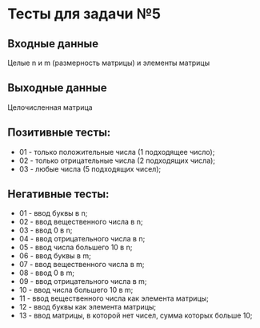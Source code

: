﻿# Тесты для задачи №5

## Входные данные
Целые n и m (размерность матрицы) и элементы матрицы

## Выходные данные
Целочисленная матрица

## Позитивные тесты:
- 01 - только положительные числа (1 подходящее число);
- 02 - только отрицательные числа (2 подходящих числа);
- 03 - любые числа (5 подходящих чисел);

## Негативные тесты:
- 01 - ввод буквы в n;
- 02 - ввод вещественного числа в n;
- 03 - ввод 0 в n;
- 04 - ввод отрицательного числа в n;
- 05 - ввод числа большего 10 в n;
- 06 - ввод буквы в m;
- 07 - ввод вещественного числа в m;
- 08 - ввод 0 в m;
- 09 - ввод отрицательного числа в m;
- 10 - ввод числа большего 10 в m;
- 11 - ввод вещественного числа как элемента матрицы;
- 12 - ввод буквы как элемента матрицы;
- 13 - ввод матрицы, в которой нет чисел, сумма которых больше 10;